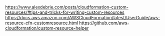https://www.alexdebrie.com/posts/cloudformation-custom-resources/#tips-and-tricks-for-writing-custom-resources
https://docs.aws.amazon.com/AWSCloudFormation/latest/UserGuide/aws-resource-cfn-customresource.html
https://github.com/aws-cloudformation/custom-resource-helper